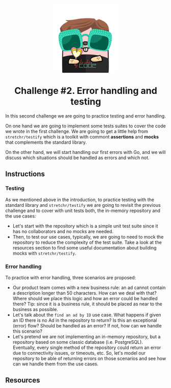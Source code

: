<p align="center">
    <img alt="&quot;a random gopher created by gopherize.me&quot;" src="../../img/gopher-challenge-2.png" width="200px" style="display: block; margin: 0 auto"/>
</p>

<h1 align="center" style="text-align: center;">
  Challenge #2. Error handling and testing
</h1>

In this second challenge we are going to practice testing and error handling.

On one hand we are going to implement some tests suites to cover the code we wrote in the first challenge. We are going
to get a little help from `stretchr/testify` which is a toolkit with commont **assertions** and **mocks** that
complements the standard library.

On the other hand, we will start handling our first errors with Go, and we will discuss which situations should be
handled
as errors and which not.

## Instructions

### Testing

As we mentioned above in the introduction, to practice testing with the standard library and `stretchr/testify` we are
going to revisit the previous challenge and to cover with unit tests both, the in-memory repository and the use cases:

* Let's start with the repository which is a simple unit test suite since it has no collaborators and no mocks are
  needed.
* Then, to test our use cases, typically, we are going to need to mock the repository to reduce the complexity of the
  test suite. Take a look at the resources section to find some useful documentation about building mocks with
  `stretchr/testify`.

### Error handling

To practice with error handling, three scenarios are proposed:

* Our product team comes with a new business rule: an ad cannot contain a description longer than 50 characters. How
  can we deal with that? Where should we place this logic and how an error could be handled there? Tip: since it is a
  business rule, it should be placed as near to the business as possible.
* Let's talk about the `find an ad by ID` use case. What happens if given an ID there is no Ad in the repository to
  return? Is this an exceptional (error) flow? Should be handled as an error? If not, how can we handle this scenario?
* Let's pretend we are not implementing an in-memory repository, but a repository based on some classic database (i.e.
  PostgreSQL). Eventually, every single method of the repository could return an error due to connectivity issues, or
  timeouts, etc. So, let's model our repository to be able of returning errors on those scenarios and see how can we
  handle
  them from the use cases.

## Resources

